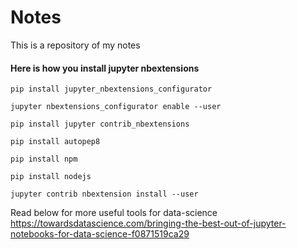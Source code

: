 # Notes
This is a repository of my notes

#### Here is how you install jupyter nbextensions
```
pip install jupyter_nbextensions_configurator

jupyter nbextensions_configurator enable --user

pip install jupyter contrib_nbextensions

pip install autopep8

pip install npm

pip install nodejs

jupyter contrib nbextension install --user

```

Read below for more useful tools for data-science
https://towardsdatascience.com/bringing-the-best-out-of-jupyter-notebooks-for-data-science-f0871519ca29
